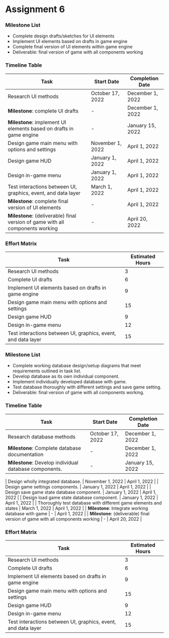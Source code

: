 # Assignment 6

### Milestone List
- Complete design drafts/sketches for UI elements
- Implement UI elements based on drafts in game engine
- Complete final version of UI elements within game engine
- Deliverable: final version of game with all components working

### Timeline Table
| Task | Start Date | Completion Date |
| ----------- | ----------- | ----------- |
| Research UI methods | October 17, 2022 | December 1, 2022 |
| **Milestone**: complete UI drafts | - | December 1, 2022 |
| **Milestone**: implement UI elements based on drafts in game engine | - | January 15, 2022 |
| Design game main menu with options and settings | November 1, 2022 | April 1, 2022 |
| Design game HUD | January 1, 2022 | April 1, 2022 |
| Design in-game menu | January 1, 2022 | April 1, 2022 |
| Test interactions between UI, graphics, event, and data layer | March 1, 2022 | April 1, 2022 |
| **Milestone**: complete final version of UI elements | - | April 1, 2022 |
| **Milestone**: (deliverable) final version of game with all components working | - | April 20, 2022 |

### Effort Matrix
| Task | Estimated Hours |
| ----------- | ----------- |
| Research UI methods | 3 |
| Complete UI drafts | 6 |
| Implement UI elements based on drafts in game engine | 9 |
| Design game main menu with options and settings | 15 |
| Design game HUD | 9 |
| Design in-game menu | 12 |
| Test interactions between UI, graphics, event, and data layer | 15 |


### Milestone List
- Complete working database design/setup diagrams that meet requirements outlined in task list.
- Develop database as its own individual component.
- Implement individually developed database with game.
- Test database thoroughly with different settings and save game setting.
- Deliverable: final version of game with all components working.

### Timeline Table
| Task | Start Date | Completion Date |
| ----------- | ----------- | ----------- |
| Research database methods | October 17, 2022 | December 1, 2022 |
| **Milestone**: Complete database documentation | - | December 1, 2022 |
| **Milestone**: Develop individual database components. | - | January 15, 2022 |

| Design wholly integrated database. | November 1, 2022 | April 1, 2022 |
| Design game settings components. | January 1, 2022 | April 1, 2022 |
| Design save game state database component. | January 1, 2022 | April 1, 2022 |
| Design load game state database component. | January 1, 2022 | April 1, 2022 |
| Thoroughly test database with different game elements and states | March 1, 2022 | April 1, 2022 |
| **Milestone**: Integrate working database with game | - | April 1, 2022 |
| **Milestone**: (deliverable) final version of game with all components working | - | April 20, 2022 |

### Effort Matrix
| Task | Estimated Hours |
| ----------- | ----------- |
| Research UI methods | 3 |
| Complete UI drafts | 6 |
| Implement UI elements based on drafts in game engine | 9 |
| Design game main menu with options and settings | 15 |
| Design game HUD | 9 |
| Design in-game menu | 12 |
| Test interactions between UI, graphics, event, and data layer | 15 |
